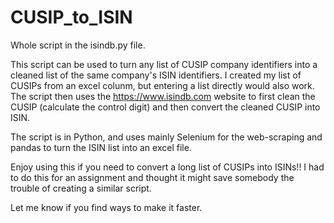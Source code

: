 # CUSIP_to_ISIN

Whole script in the isindb.py file. 

This script can be used to turn any list of CUSIP company identifiers into a cleaned list of the same company's ISIN identifiers.
I created my list of CUSIPs from an excel colunm, but entering a list directly would also work. The script then uses the https://www.isindb.com website to first clean the CUSIP (calculate the control digit) and then convert the cleaned CUSIP into ISIN. 

The script is in Python, and uses mainly Selenium for the web-scraping and pandas to turn the ISIN list into an excel file. 

Enjoy using this if you need to convert a long list of CUSIPs into ISINs!! I had to do this for an assignment and thought it might save somebody the trouble of creating a similar script. 

Let me know if you find ways to make it faster.
